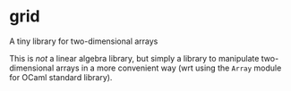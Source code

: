 # grid
A tiny library for two-dimensional arrays

This is *not* a linear algebra library, but simply a library to
manipulate two-dimensional arrays in a more convenient way (wrt using
the `Array` module for OCaml standard library).
